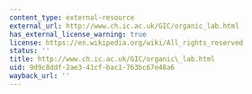 ```yaml
---
content_type: external-resource
external_url: http://www.ch.ic.ac.uk/GIC/organic_lab.html
has_external_license_warning: true
license: https://en.wikipedia.org/wiki/All_rights_reserved
status: ''
title: http://www.ch.ic.ac.uk/GIC/organic\_lab.html
uid: 9d9c8ddf-2ae3-41cf-bac1-763bc67e48a6
wayback_url: ''
---
```

